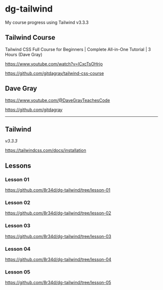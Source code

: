 # dg-tailwind

My course progress using Tailwind v3.3.3

## Tailwind Course

Tailwind CSS Full Course for Beginners | Complete All-in-One Tutorial | 3 Hours (Dave Gray)

https://www.youtube.com/watch?v=lCxcTsOHrjo

https://github.com/gitdagray/tailwind-css-course

## Dave Gray

https://www.youtube.com/@DaveGrayTeachesCode

https://github.com/gitdagray

---

## Tailwind

_v3.3.3_

https://tailwindcss.com/docs/installation

## Lessons

### Lesson 01

https://github.com/8r34d/dg-tailwind/tree/lesson-01

### Lesson 02

https://github.com/8r34d/dg-tailwind/tree/lesson-02

### Lesson 03

https://github.com/8r34d/dg-tailwind/tree/lesson-03

### Lesson 04

https://github.com/8r34d/dg-tailwind/tree/lesson-04

### Lesson 05

https://github.com/8r34d/dg-tailwind/tree/lesson-05

